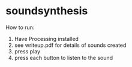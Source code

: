 # soundsynthesis

How to run:
1. Have Processing installed
2. see writeup.pdf for details of sounds created
3. press play
4. press each button to listen to the sound

